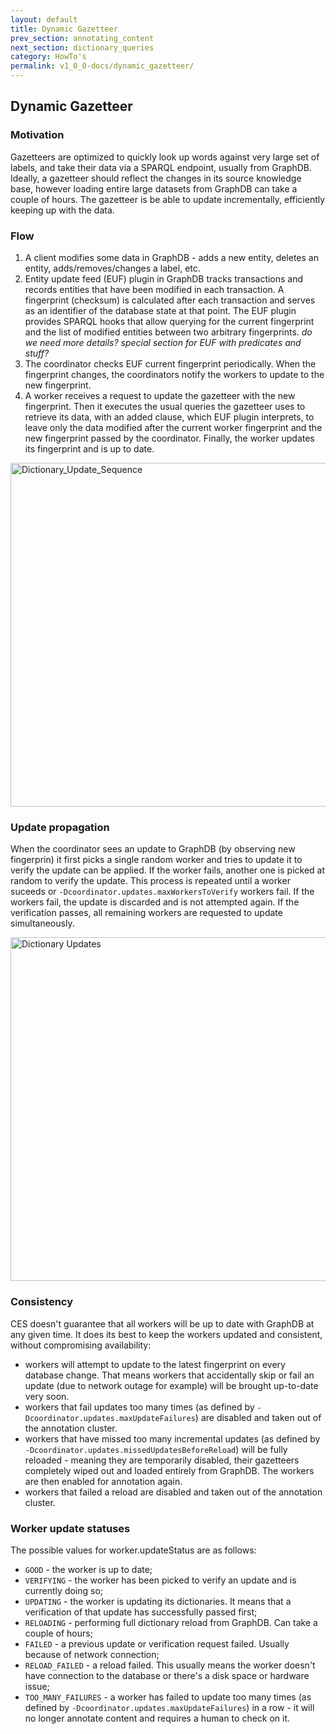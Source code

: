 ```yaml
---
layout: default
title: Dynamic Gazetteer
prev_section: annotating_content
next_section: dictionary_queries
category: HowTo's
permalink: v1_0_0-docs/dynamic_gazetteer/
---
```


## Dynamic Gazetteer

### Motivation

Gazetteers are optimized to quickly look up words against very large set of labels, and take their data via a SPARQL endpoint, usually from GraphDB. Ideally, a gazetteer should reflect the changes in its source knowledge base, however loading entire large datasets from GraphDB can take a couple of hours. The gazetteer is be able to update incrementally, efficiently keeping up with the data.

### Flow

1. A client modifies some data in GraphDB - adds a new entity, deletes an entity, adds/removes/changes a label, etc.
2. Entity update feed (EUF) plugin in GraphDB tracks transactions and records entities that have been modified in each transaction. A fingerprint (checksum) is calculated after each transaction and serves as an identifier of the database state at that point. The EUF plugin provides SPARQL hooks that allow querying for the current fingerprint and the list of modified entities between two arbitrary fingerprints.
_do we need more details? special section for EUF with predicates and stuff?_
3. The coordinator checks EUF current fingerprint periodically. When the fingerprint changes, the coordinators notify the workers to update to the new fingerprint.
4. A worker receives a request to update the gazetteer with the new fingerprint. Then it executes the usual queries the gazetteer uses to retrieve its data, with an added clause, which EUF plugin interprets, to leave only the data modified after the current worker fingerprint and the new fingerprint passed by the coordinator. Finally, the worker updates its fingerprint and is up to date.
<img src="{{ site.baseurl }}/img/Dictionary_Update_Sequence.png" alt="Dictionary_Update_Sequence" style="width:800px;height:550px">

### Update propagation

When the coordinator sees an update to GraphDB (by observing new fingerprin) it first picks a single random worker and tries to update it to verify the update can be applied. If the worker fails, another one is picked at random to verify the update. This process is repeated until a worker suceeds or `-Dcoordinator.updates.maxWorkersToVerify` workers fail. If the workers fail, the update is discarded and is not attempted again. If the verification passes, all remaining workers are requested to update simultaneously.

<img src="{{ site.baseurl }}/img/FT_Dictionary_Updates.png" alt="Dictionary Updates" style="width:800px;height:550px">

### Consistency

CES doesn't guarantee that all workers will be up to date with GraphDB at any given time. It does its best to keep the workers updated and consistent, without compromising availability:

* workers will attempt to update to the latest fingerprint on every database change. That means workers that accidentally skip or fail an update (due to network outage for example) will be brought up-to-date very soon.
* workers that fail updates too many times (as defined by `-Dcoordinator.updates.maxUpdateFailures`) are disabled and taken out of the annotation cluster.
* workers that have missed too many incremental updates (as defined by `-Dcoordinator.updates.missedUpdatesBeforeReload`) will be fully reloaded - meaning they are temporarily disabled, their gazetteers completely wiped out and loaded entirely from GraphDB. The workers are then enabled for annotation again.
* workers that failed a reload are disabled and taken out of the annotation cluster.

### Worker update statuses

The possible values for worker.updateStatus are as follows:

* `GOOD` - the worker is up to date;
* `VERIFYING` - the worker has been picked to verify an update and is currently doing so;
* `UPDATING` - the worker is updating its dictionaries. It means that a verification of that update has successfully passed first;
* `RELOADING` - performing full dictionary reload from GraphDB. Can take a couple of hours;
* `FAILED` - a previous update or verification request failed. Usually because of network connection;
* `RELOAD_FAILED` - a reload failed. This usually means the worker doesn't have connection to the database or there's a disk space or hardware issue;
* `TOO_MANY_FAILURES` - a worker has failed to update too many times (as defined by `-Dcoordinator.updates.maxUpdateFailures`) in a row - it will no longer annotate content and requires a human to check on it.
